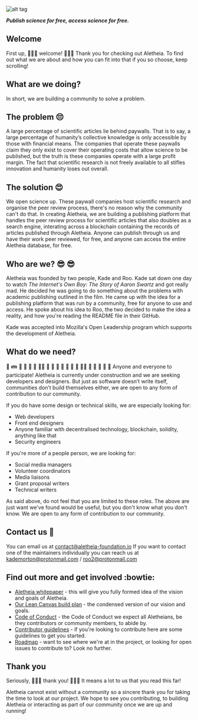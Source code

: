 ![alt tag](https://cloud.githubusercontent.com/assets/24201238/24583976/ced4c43e-179f-11e7-9c40-c0988c346f55.png)

_**Publish science for free, access science for free.**_

## Welcome

First up, :tada::confetti_ball::tada: welcome! :tada::confetti_ball::tada:
Thank you for checking out Aletheia. To find out what we are about and how you can fit into that if you so choose, keep scrolling!

## What are we doing?

In short, we are building a community to solve a problem.

## The problem  :pensive:

A large percentage of scientific articles lie behind paywalls. That is to say, a large percentage of humanity’s collective knowledge is only accessible by those with financial means. The companies that operate these paywalls claim they only exist to cover their operating costs that allow science to be published, but the truth is these companies operate with a large profit margin. The fact that scientific research is not freely available to all stifles innovation and humanity loses out overall.

## The solution :heart_eyes:

We open science up. These paywall companies host scientific research and organise the peer review process, there's no reason why the community can't do that. In creating Aletheia, we are building a publishing platform that handles the peer review process for scientific articles that also doubles as a search engine, interating across a blockchain containing the records of articles published through Aletheia. Anyone can publish through us and have their work peer reviewed, for free, and anyone can access the entire Aletheia database, for free. 

## Who are we? :sunglasses: :sunglasses:

Aletheia was founded by two people, Kade and Roo. Kade sat down one day to watch _The Internet's Own Boy: The Story of Aaron Swartz_ and got really mad. He decided he was going to do something about the problems with academic publishing outlined in the film. He came up with the idea for a publishing platform that was run by a community, free for anyone to use and access. He spoke about his idea to Roo, the two decided to make the idea a reality, and how you're reading the README file in their GitHub.

Kade was accepted into Mozilla's Open Leadership program which supports the development of Aletheia.

## What do we need?

:couple: :family: :two_men_holding_hands: :two_women_holding_hands: :dancer: :dancers: :ok_woman: :boy: :girl: :woman: :man: :baby: :older_woman: :older_man: :man_with_turban: :construction_worker: :cop: :angel: :princess: :dragon_face:
Anyone and everyone to participate! Aletheia is currently under construction and we are seeking developers and designers. But just as software doesn’t write itself, communities don’t build themselves either, we are open to any form of contribution to our community.

If you do have some design or technical skills, we are especially looking for:
* Web developers
* Front end designers
* Anyone familiar with decentralised technology, blockchain, solidity, anything like that
* Security engineers

If you're more of a people person, we are looking for:
* Social media managers
* Volunteer coordinators
* Media liaisons
* Grant proposal writers
* Technical writers

As said above, do not feel that you are limited to these roles. The above are just want we've found would be useful, but you don't know what you don't know. We are open to any form of contribution to our community.

## Contact us  :email:

You can email us at contact@aletheia-foundation.io If you want to contact one of the maintainers individually you can reach us at kademorton@protonmail.com / roo2@protonmail.com 

## Find out more and get involved  :bowtie:

* [Aletheia whitepaper](https://github.com/aletheia-foundation/whitepaper) - this will give you fully formed idea of the vision and goals of Aletheia.
* [Our Lean Canvas build plan](https://docs.google.com/presentation/d/1Joti0YzRRg9qDcwiIjfHtvckJNUCguQJol9K22GriFE/edit#slide=id.p) - the condensed version of our vision and goals.
* [Code of Conduct](https://github.com/aletheia-foundation/admin/blob/master/CODE-OF-CONDUCT.md) - the Code of Conduct we expect all Aletheians, be they contributors or community members, to abide by.
* [Contributor guidelines](https://github.com/aletheia-foundation/admin/blob/master/CONTRIBUTOR-GUIDELINES.md) - if you're looking to contribute here are some guidelines to get you started.
* [Roadmap](https://github.com/aletheia-foundation/admin/blob/master/ROADMAP.md) - want to see where we're at in the project, or looking for open issues to contribute to? Look no further.

## Thank you

Seriously, :tada::confetti_ball::tada: thank you! :tada::confetti_ball::tada: It means a lot to us that you read this far!

Aletheia cannot exist without a community so a sincere thank you for taking the time to look at our project. We hope to see you contributing, to building Aletheia or interacting as part of our community once we are up and running!
